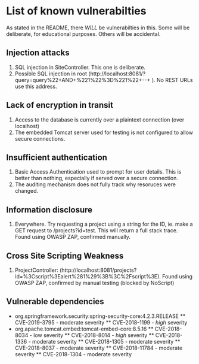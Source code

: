 # List of known vulnerabilties

As stated in the README, there *WILL* be vulnerabilties in this. Some will be deliberate, for educational purposes. Others will be accidental.

## Injection attacks

1. SQL injection in SiteController. This one is deliberate.
2. Possible SQL injection in root (http://localhost:8081/?query=query%22+AND+%221%22%3D%221%22+--+ ). No REST URLs use this address.


## Lack of encryption in transit

1. Access to the database is currently over a plaintext connection (over localhost)
2. The embedded Tomcat server used for testing is not configured to allow secure connections.


## Insufficient authentication

1. Basic Access Authentication used to prompt for user details. This is better than nothing, especially if served over a secure connection.
2. The auditing mechanism does not fully track why resoruces were changed.

## Information disclosure

1. Everywhere. Try requesting a project using a string for the ID, ie. make a GET request to /projects?id=test. This will return a full stack trace. Found using OWASP ZAP, confirmed manually.

## Cross Site Scripting Weakness 

1. ProjectController: (http://localhost:8081/projects?id=%3Cscript%3Ealert%281%29%3B%3C%2Fscript%3E). Found using OWASP ZAP, confirmed by manual testing (blocked by NoScript)

## Vulnerable dependencies

* org.springframework.security:spring-security-core:4.2.3.RELEASE
** CVE-2019-3795 - moderate severity
** CVE-2018-1199 - *high* severity
* org.apache.tomcat.embed:tomcat-embed-core:8.5.16
** CVE-2018-8034 - low severity
** CVE-2018-8014 - *high* severity
** CVE-2018-1336 - moderate severity
** CVE-2018-1305 - moderate severity
** CVE-2018-8037 - moderate severity
** CVE-2018-11784 - moderate severity
** CVE-2018-1304 - moderate severity
